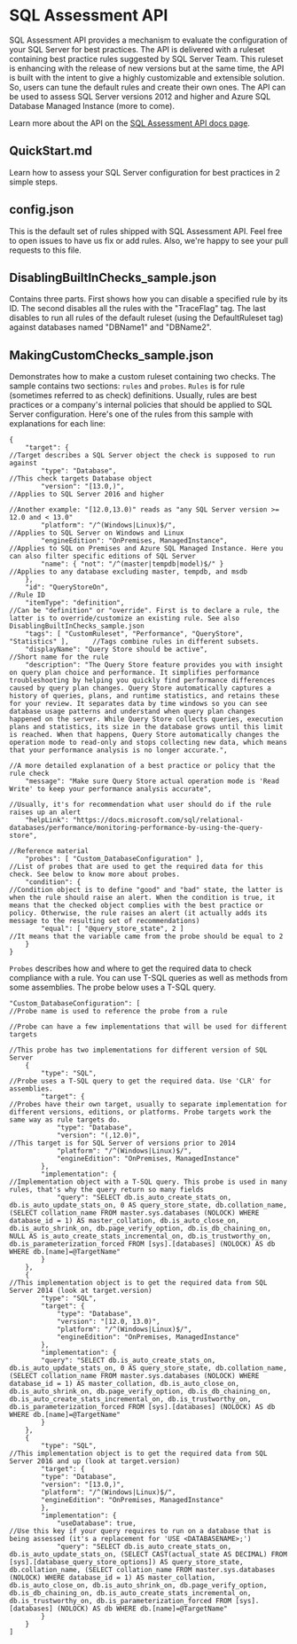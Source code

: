 # SQL Assessment API

SQL Assessment API provides a mechanism to evaluate the configuration of your SQL Server for best practices. The API is delivered with a ruleset containing best practice rules suggested by SQL Server Team. This ruleset is enhancing with the release of new versions but at the same time, the API is built with the intent to give a highly customizable and extensible solution. So, users can tune the default rules and create their own ones. The API can be used to assess SQL Server versions 2012 and higher and Azure SQL Database Managed Instance (more to come).

Learn more about the API on the [SQL Assessment API docs page](https://docs.microsoft.com/en-us/sql/sql-assessment-api/sql-assessment-api-overview).

## QuickStart.md

Learn how to assess your SQL Server configuration for best practices in 2 simple steps.

## config.json

This is the default set of rules shipped with SQL Assessment API. Feel free to open issues to have us fix or add rules. Also, we're happy to see your pull requests to this file.

## DisablingBuiltInChecks_sample.json

Contains three parts. First shows how you can disable a specified rule by its ID. The second disables all the rules with the "TraceFlag" tag. The last disables to run all rules of the default ruleset (using the DefaultRuleset tag) against databases named "DBName1" and "DBName2".

## MakingCustomChecks_sample.json

Demonstrates how to make a custom ruleset containing two checks. The sample contains two sections: `rules` and `probes`. `Rules` is for rule (sometimes referred to as check) definitions. Usually, rules are best practices or a company's internal policies that should be applied to SQL Server configuration. Here's one of the rules from this sample with explanations for each line:

```
{
    "target": {                                                                  //Target describes a SQL Server object the check is supposed to run against
        "type": "Database",                                                          //This check targets Database object
        "version": "[13.0,)",                                                        //Applies to SQL Server 2016 and higher
                                                                                     //Another example: "[12.0,13.0)" reads as "any SQL Server version >= 12.0 and < 13.0"
        "platform": "/^(Windows|Linux)$/",                                           //Applies to SQL Server on Windows and Linux
        "engineEdition": "OnPremises, ManagedInstance",                              //Applies to SQL on Premises and Azure SQL Managed Instance. Here you can also filter specific editions of SQL Server
        "name": { "not": "/^(master|tempdb|model)$/" }                               //Applies to any database excluding master, tempdb, and msdb
    },
    "id": "QueryStoreOn",                                                        //Rule ID
    "itemType": "definition",                                                    //Can be "definition" or "override". First is to declare a rule, the latter is to override/customize an existing rule. See also DisablingBuiltInChecks_sample.json
    "tags": [ "CustomRuleset", "Performance", "QueryStore", "Statistics" ],      //Tags combine rules in different subsets.
    "displayName": "Query Store should be active",                               //Short name for the rule
    "description": "The Query Store feature provides you with insight on query plan choice and performance. It simplifies performance troubleshooting by helping you quickly find performance differences caused by query plan changes. Query Store automatically captures a history of queries, plans, and runtime statistics, and retains these for your review. It separates data by time windows so you can see database usage patterns and understand when query plan changes happened on the server. While Query Store collects queries, execution plans and statistics, its size in the database grows until this limit is reached. When that happens, Query Store automatically changes the operation mode to read-only and stops collecting new data, which means that your performance analysis is no longer accurate.",
                                                                                //A more detailed explanation of a best practice or policy that the rule check
    "message": "Make sure Query Store actual operation mode is 'Read Write' to keep your performance analysis accurate",
                                                                                //Usually, it's for recommendation what user should do if the rule raises up an alert
    "helpLink": "https://docs.microsoft.com/sql/relational-databases/performance/monitoring-performance-by-using-the-query-store",
                                                                                //Reference material
    "probes": [ "Custom_DatabaseConfiguration" ],                               //List of probes that are used to get the required data for this check. See below to know more about probes.
    "condition": {                                                              //Condition object is to define "good" and "bad" state, the latter is when the rule should raise an alert. When the condition is true, it means that the checked object complies with the best practice or policy. Otherwise, the rule raises an alert (it actually adds its message to the resulting set of recommendations)
        "equal": [ "@query_store_state", 2 ]                                        //It means that the variable came from the probe should be equal to 2
    }
}

```

`Probes` describes how and where to get the required data to check compliance with a rule. You can use T-SQL queries as well as methods from some assemblies. The probe below uses a T-SQL query.

```
"Custom_DatabaseConfiguration": [                                               //Probe name is used to reference the probe from a rule
                                                                                //Probe can have a few implementations that will be used for different targets
                                                                                //This probe has two implementations for different version of SQL Server
    {
        "type": "SQL",                                                          //Probe uses a T-SQL query to get the required data. Use 'CLR' for assemblies.
        "target": {                                                             //Probes have their own target, usually to separate implementation for different versions, editions, or platforms. Probe targets work the same way as rule targets do.
            "type": "Database",
            "version": "(,12.0)",                                               //This target is for SQL Server of versions prior to 2014
            "platform": "/^(Windows|Linux)$/",
            "engineEdition": "OnPremises, ManagedInstance"
        },
        "implementation": {                                                     //Implementation object with a T-SQL query. This probe is used in many rules, that's why the query return so many fields
            "query": "SELECT db.is_auto_create_stats_on, db.is_auto_update_stats_on, 0 AS query_store_state, db.collation_name, (SELECT collation_name FROM master.sys.databases (NOLOCK) WHERE database_id = 1) AS master_collation, db.is_auto_close_on, db.is_auto_shrink_on, db.page_verify_option, db.is_db_chaining_on, NULL AS is_auto_create_stats_incremental_on, db.is_trustworthy_on, db.is_parameterization_forced FROM [sys].[databases] (NOLOCK) AS db WHERE db.[name]=@TargetName"
        }
    },
    {                                                                           //This implementation object is to get the required data from SQL Server 2014 (look at target.version)
        "type": "SQL",
        "target": {
            "type": "Database",
            "version": "[12.0, 13.0)",
            "platform": "/^(Windows|Linux)$/",
            "engineEdition": "OnPremises, ManagedInstance"
        },
        "implementation": {
        "query": "SELECT db.is_auto_create_stats_on, db.is_auto_update_stats_on, 0 AS query_store_state, db.collation_name, (SELECT collation_name FROM master.sys.databases (NOLOCK) WHERE database_id = 1) AS master_collation, db.is_auto_close_on, db.is_auto_shrink_on, db.page_verify_option, db.is_db_chaining_on, db.is_auto_create_stats_incremental_on, db.is_trustworthy_on, db.is_parameterization_forced FROM [sys].[databases] (NOLOCK) AS db WHERE db.[name]=@TargetName"
        }
    },
    {
        "type": "SQL",                                                          //This implementation object is to get the required data from SQL Server 2016 and up (look at target.version)
        "target": {
        "type": "Database",
        "version": "[13.0,)",
        "platform": "/^(Windows|Linux)$/",
        "engineEdition": "OnPremises, ManagedInstance"
        },
        "implementation": {
            "useDatabase": true,                                                //Use this key if your query requires to run on a database that is being assessed (it's a replacement for 'USE <DATABASENAME>;')
            "query": "SELECT db.is_auto_create_stats_on, db.is_auto_update_stats_on, (SELECT CAST(actual_state AS DECIMAL) FROM [sys].[database_query_store_options]) AS query_store_state, db.collation_name, (SELECT collation_name FROM master.sys.databases (NOLOCK) WHERE database_id = 1) AS master_collation, db.is_auto_close_on, db.is_auto_shrink_on, db.page_verify_option, db.is_db_chaining_on, db.is_auto_create_stats_incremental_on, db.is_trustworthy_on, db.is_parameterization_forced FROM [sys].[databases] (NOLOCK) AS db WHERE db.[name]=@TargetName"
        }
    }
]
```

